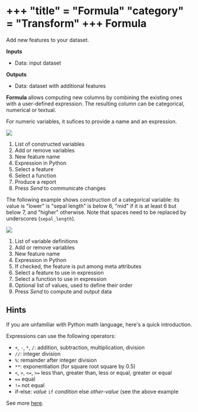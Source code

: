 +++
"title" = "Formula"
"category" = "Transform"
+++
Formula
=======

Add new features to your dataset.

**Inputs**

- Data: input dataset

**Outputs**

- Data: dataset with additional features

**Formula** allows computing new columns by combining the existing ones with a user-defined expression. The resulting column can be categorical, numerical or textual.

For numeric variables, it sufices to provide a name and an expression.

![](../images/feature-constructor1-stamped.png)

1. List of constructed variables
2. Add or remove variables
3. New feature name
4. Expression in Python
5. Select a feature
6. Select a function
7. Produce a report
8. Press *Send* to communicate changes

The following example shows construction of a categorical variable: its value is "lower" is "sepal length" is below 6, "mid" if it is at least 6 but below 7, and "higher" otherwise. Note that spaces need to be replaced by underscores (`sepal_length`).

![](../images/feature-constructor2-stamped.png)

1. List of variable definitions
2. Add or remove variables
3. New feature name
4. Expression in Python
5. If checked, the feature is put among meta attributes
6. Select a feature to use in expression
7. Select a function to use in expression
8. Optional list of values, used to define their order
9. Press *Send* to compute and output data

Hints
-----

If you are unfamiliar with Python math language, here's a quick introduction.

Expressions can use the following operators:
- `+`, `-`, `*`, `/`: addition, subtraction, multiplication, division
- `//`: integer division
- `%`: remainder after integer division
- `**`: exponentiation (for square root square by 0.5)
- `<`, `>`, `<=`, `>=` less than, greater than, less or equal, greater or equal
- `==` equal
- `!=` not equal
- if-else: *value* `if` *condition* else *other-value* (see the above example

See more [here](http://www.tutorialspoint.com/python/python_basic_operators.htm).
